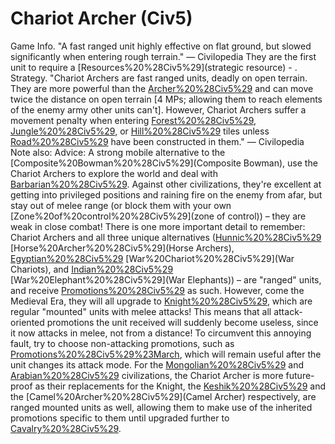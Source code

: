 # Chariot Archer (Civ5)

Game Info.
"A fast ranged unit highly effective on flat ground, but slowed significantly when entering rough terrain." — Civilopedia
They are the first unit to require a [Resources%20%28Civ5%29](strategic resource) - .
Strategy.
"Chariot Archers are fast ranged units, deadly on open terrain. They are more powerful than the [Archer%20%28Civ5%29](Archer) and can move twice the distance on open terrain [4 MPs; allowing them to reach elements of the enemy army other units can't]. However, Chariot Archers suffer a movement penalty when entering [Forest%20%28Civ5%29](forest), [Jungle%20%28Civ5%29](jungle), or [Hill%20%28Civ5%29](hill) tiles unless [Road%20%28Civ5%29](roads) have been constructed in them." — Civilopedia
Note also:
Advice:
A strong mobile alternative to the [Composite%20Bowman%20%28Civ5%29](Composite Bowman), use the Chariot Archers to explore the world and deal with [Barbarian%20%28Civ5%29](Barbarians). Against other civilizations, they're excellent at getting into privileged positions and raining fire on the enemy from afar, but stay out of melee range (or block them with your own [Zone%20of%20control%20%28Civ5%29](zone of control)) – they are weak in close combat!
There is one more important detail to remember: Chariot Archers and all three unique alternatives ([Hunnic%20%28Civ5%29](Hunnic) [Horse%20Archer%20%28Civ5%29](Horse Archers), [Egyptian%20%28Civ5%29](Egyptian) [War%20Chariot%20%28Civ5%29](War Chariots), and [Indian%20%28Civ5%29](Indian) [War%20Elephant%20%28Civ5%29](War Elephants)) – are "ranged" units, and receive [Promotions%20%28Civ5%29](promotions) as such. However, come the Medieval Era, they will all upgrade to [Knight%20%28Civ5%29](Knights), which are regular "mounted" units with melee attacks! This means that all attack-oriented promotions the unit received will suddenly become useless, since it now attacks in melee, not from a distance! To circumvent this annoying fault, try to choose non-attacking promotions, such as [Promotions%20%28Civ5%29%23March](March), which will remain useful after the unit changes its attack mode.
For the [Mongolian%20%28Civ5%29](Mongolian) and [Arabian%20%28Civ5%29](Arabian) civilizations, the Chariot Archer is more future-proof as their replacements for the Knight, the [Keshik%20%28Civ5%29](Keshik) and the [Camel%20Archer%20%28Civ5%29](Camel Archer) respectively, are ranged mounted units as well, allowing them to make use of the inherited promotions specific to them until upgraded further to [Cavalry%20%28Civ5%29](Cavalry).